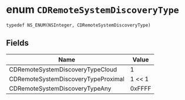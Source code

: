# enum `CDRemoteSystemDiscoveryType`

```
typedef NS_ENUM(NSInteger, CDRemoteSystemDiscoveryType) 
```

## Fields

Name                        | Value                                
--------------------------------|---------------------------------------------
CDRemoteSystemDiscoveryTypeCloud | 1
CDRemoteSystemDiscoveryTypeProximal | 1 << 1
CDRemoteSystemDiscoveryTypeAny | 0xFFFF